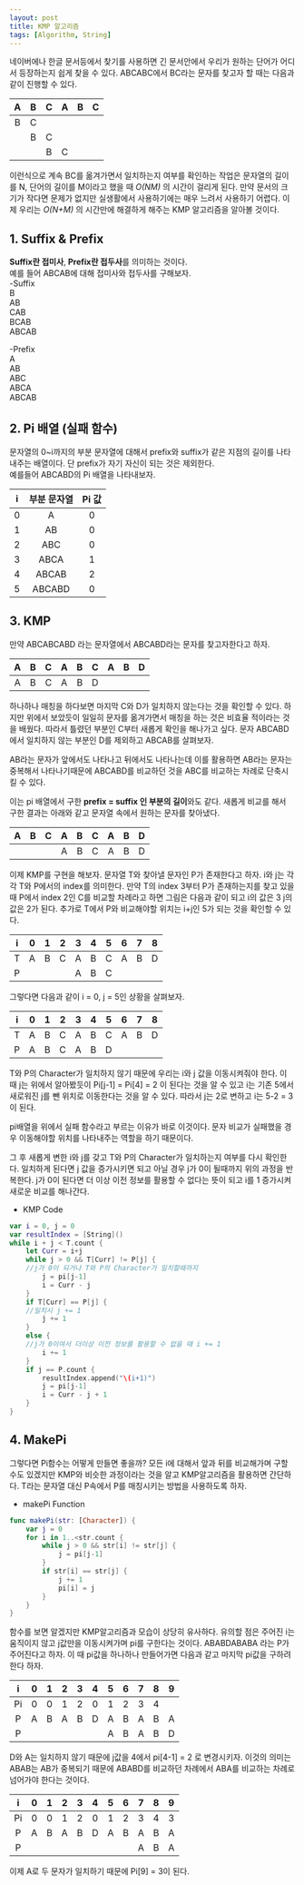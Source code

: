 ```yaml
---
layout: post
title: KMP 알고리즘
tags: [Algorithm, String]
---
```


네이버에나 한글 문서등에서 찾기를 사용하면 긴 문서안에서 우리가 원하는 단어가 어디서 등장하는지 쉽게 찾을 수 있다. ABCABC에서 BC라는 문자를 찾고자 할 때는 다음과 같이 진행할 수 있다.   



|  A   |  B   |  C   |  A   |  B   |  C   |
| :--: | :--: | :--: | :--: | :--: | :--: |
|  B   |  C   |      |      |      |      |
|      |  B   |  C   |      |      |      |
|      |      |  B   |  C   |      |      |



이런식으로 계속 BC를 옮겨가면서 일치하는지 여부를 확인하는 작업은 문자열의 길이를 N, 단어의 길이를 M이라고 했을 때 *O(NM)* 의 시간이 걸리게 된다. 만약 문서의 크기가 작다면 문제가 없지만 실생활에서 사용하기에는 매우 느려서 사용하기 어렵다. 이제 우리는 *O(N+M)* 의 시간만에 해결하게 해주는 KMP 알고리즘을 알아볼 것이다.  

## 1. Suffix & Prefix
**Suffix란 접미사**, **Prefix란 접두사**를 의미하는 것이다.  
예를 들어 ABCAB에 대해 접미사와 접두사를 구해보자.  
-Suffix  
B  
AB  
CAB  
BCAB  
ABCAB  

-Prefix  
A  
AB  
ABC  
ABCA  
ABCAB  

## 2. Pi 배열 (실패 함수)
문자열의 0~i까지의 부분 문자열에 대해서 prefix와 suffix가 같은 지점의 길이를 나타내주는 배열이다. 단 prefix가 자기 자신이 되는 것은 제외한다.  
예를들어 ABCABD의 Pi 배열을 나타내보자.  



|  i   | 부분 문자열 | Pi 값 |
| :--: | :---------: | :---: |
|  0   |      A      |   0   |
|  1   |     AB      |   0   |
|  2   |     ABC     |   0   |
|  3   |    ABCA     |   1   |
|  4   |    ABCAB    |   2   |
|  5   |   ABCABD    |   0   |


## 3. KMP

만약 ABCABCABD 라는 문자열에서 ABCABD라는 문자를 찾고자한다고 하자.  



|  A   |  B   |  C   |  A   |  B   |  C   |  A   |  B   |  D   |
| :--: | :--: | :--: | :--: | :--: | :--: | :--: | :--: | :--: |
|  A   |  B   |  C   |  A   |  B   |  D   |      |      |      |



하나하나 매칭을 하다보면 마지막 C와 D가 일치하지 않는다는 것을 확인할 수 있다. 하지만 위에서 보았듯이 일일히 문자를 옮겨가면서 매칭을 하는 것은 비효율 적이라는 것을 배웠다. 따라서 틀렸던 부분인 C부터 새롭게 확인을 해나가고 싶다. 문자 ABCABD에서 일치하지 않는 부분인 D를 제외하고 ABCAB를 살펴보자.  

AB라는 문자가 앞에서도 나타나고 뒤에서도 나타나는데 이를 활용하면 AB라는 문자는 중복해서 나타나기때문에 ABCABD를 비교하던 것을 ABC를 비교하는 차례로 단축시킬 수 있다. 

이는 pi 배열에서 구한 **prefix = suffix 인 부분의 길이**와도 같다. 새롭게 비교를 해서 구한 결과는 아래와 같고 문자열 속에서 원하는 문자를 찾아냈다.  



|  A   |  B   |  C   |  A   |  B   |  C   |  A   |  B   |  D   |
| :--: | :--: | :--: | :--: | :--: | :--: | :--: | :--: | :--: |
|      |      |      |  A   |  B   |  C   |  A   |  B   |  D   |



이제 KMP를 구현을 해보자. 문자열 T와 찾아낼 문자인 P가 존재한다고 하자. i와 j는 각각 T와 P에서의 index를 의미한다. 만약 T의 index 3부터 P가 존재하는지를 찾고 있을 때 P에서 index 2인 C를 비교할 차례라고 하면 그림은 다음과 같이 되고 i의 값은 3 j의 값은 2가 된다. 추가로 T에서 P와 비교해야할 위치는 i+j인 5가 되는 것을 확인할 수 있다.  



|  i   |  0   |  1   |  2   |  3   |  4   |  5   |  6   |  7   |  8   |
| :--: | :--: | :--: | :--: | :--: | :--: | :--: | :--: | :--: | :--: |
|  T   |  A   |  B   |  C   |  A   |  B   |  C   |  A   |  B   |  D   |
|  P   |      |      |      |  A   |  B   |  C   |      |      |      |



그렇다면 다음과 같이 i = 0, j = 5인 상황을 살펴보자.  



|  i   |  0   |  1   |  2   |  3   |  4   |  5   |  6   |  7   |  8   |
| :--: | :--: | :--: | :--: | :--: | :--: | :--: | :--: | :--: | :--: |
|  T   |  A   |  B   |  C   |  A   |  B   |  C   |  A   |  B   |  D   |
|  P   |  A   |  B   |  C   |  A   |  B   |  D   |      |      |      |



T와 P의 Character가 일치하지 않기 때문에 우리는 i와 j 값을 이동시켜줘야 한다. 이 때 j는 위에서 알아봤듯이 Pi[j-1] = Pi[4] = 2 이 된다는 것을 알 수 있고 i는 기존 5에서 새로워진 j를 뺀 위치로 이동한다는 것을 알 수 있다. 따라서 j는 2로 변하고 i는 5-2 = 3 이 된다.  

pi배열을 위에서 실패 함수라고 부르는 이유가 바로 이것이다. 문자 비교가 실패했을 경우 이동해야할 위치를 나타내주는 역할을 하기 때문이다.  

그 후 새롭게 변한 i와 j를 갖고 T와 P의 Character가 일치하는지 여부를 다시 확인한다. 일치하게 된다면 j 값을 증가시키면 되고 아닐 경우 j가 0이 될때까지 위의 과정을 반복한다. j가 0이 된다면 더 이상 이전 정보를 활용할 수 없다는 뜻이 되고 i를 1 증가시켜 새로운 비교를 해나간다.  

- KMP Code



```swift
var i = 0, j = 0
var resultIndex = [String]()
while i + j < T.count {
    let Curr = i+j
    while j > 0 && T[Curr] != P[j] {
    //j가 0이 되거나 T와 P의 Character가 일치할때까지
        j = pi[j-1]
        i = Curr - j
    }
    if T[Curr] == P[j] {
    //일치시 j += 1
        j += 1
    }
    else {
    //j가 0이여서 더이상 이전 정보를 활용할 수 없을 때 i += 1
        i += 1
    }
    if j == P.count {
        resultIndex.append("\(i+1)")
        j = pi[j-1]
        i = Curr - j + 1
    }
}
```
## 4. MakePi
그렇다면 Pi함수는 어떻게 만들면 좋을까? 모든 i에 대해서 앞과 뒤를 비교해가며 구할 수도 있겠지만 KMP와 비슷한 과정이라는 것을 알고 KMP알고리즘을 활용하면 간단하다. T라는 문자열 대신 P속에서 P를 매칭시키는 방법을 사용하도록 하자.  
- makePi Function



```swift
func makePi(str: [Character]) {
    var j = 0
    for i in 1..<str.count {
        while j > 0 && str[i] != str[j] {
            j = pi[j-1]
        }
        if str[i] == str[j] {
            j += 1
            pi[i] = j
        }
    }
}
```
함수를 보면 알겠지만 KMP알고리즘과 모습이 상당히 유사하다. 유의할 점은 주어진 i는 움직이지 않고 j값만을 이동시켜가며 pi를 구한다는 것이다. ABABDABABA 라는 P가 주어진다고 하자. 이 때 pi값을 하나하나 만들어가면 다음과 같고 마지막 pi값을 구하려한다 하자.  



|  i   |  0   |  1   |  2   |  3   |  4   |  5   |  6   |  7   |  8   |  9   |
| :--: | :--: | :--: | :--: | :--: | :--: | :--: | :--: | :--: | :--: | :--: |
|  Pi  |  0   |  0   |  1   |  2   |  0   |  1   |  2   |  3   |  4   |      |
|  P   |  A   |  B   |  A   |  B   |  D   |  A   |  B   |  A   |  B   |  A   |
|  P   |      |      |      |      |      |  A   |  B   |  A   |  B   |  D   |



D와 A는 일치하지 않기 때문에 j값을 4에서 pi[4-1] = 2 로 변경시키자. 이것의 의미는 ABAB는 AB가 중복되기 때문에 ABABD를 비교하던 차례에서 ABA를 비교하는 차례로 넘어가야 한다는 것이다.  



|  i   |  0   |  1   |  2   |  3   |  4   |  5   |  6   |  7   |  8   |  9   |
| :--: | :--: | :--: | :--: | :--: | :--: | :--: | :--: | :--: | :--: | :--: |
|  Pi  |  0   |  0   |  1   |  2   |  0   |  1   |  2   |  3   |  4   |  3   |
|  P   |  A   |  B   |  A   |  B   |  D   |  A   |  B   |  A   |  B   |  A   |
|  P   |      |      |      |      |      |      |      |  A   |  B   |  A   |



이제 A로 두 문자가 일치하기 때문에 Pi[9] = 3이 된다.  